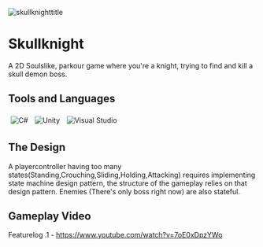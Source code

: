 ![skullknighttitle](https://github.com/Keaton296/Skullknight/assets/72474584/aebd20cd-cc01-4327-afef-3d8c88a593ba)
# Skullknight
 A 2D Soulslike, parkour game where you're a knight, trying to find and kill a skull demon boss.
 ## Tools and Languages
 <p>
  <img alt="C#" src="https://img.shields.io/badge/C%23-239120?style=for-the-badge&logo=c-sharp&logoColor=white" style="margin:5px" />
  <img alt="Unity" src="https://img.shields.io/badge/Unity-000?style=for-the-badge&logo=unity&logoColor=white" style="margin:5px" />
  <img alt="Visual Studio" src="https://img.shields.io/badge/MSVC-5C2D91.svg?style=for-the-badge&logo=visual-studio&logoColor=white" style="margin:5px" />
 </p>
 
 ## The Design
 A playercontroller having too many states(Standing,Crouching,Sliding,Holding,Attacking) requires implementing state machine design pattern, the structure of the gameplay relies on that design pattern.
 Enemies (There's only boss right now) are also stateful.<br>

 ## Gameplay Video

Featurelog .1 - https://www.youtube.com/watch?v=7oE0xDpzYWo
